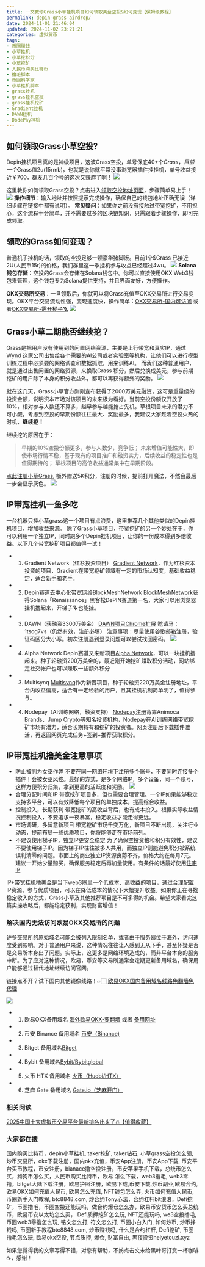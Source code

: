 ```yaml
---
title: 一文教你Grass小草挂机项目如何领取美金空投&如何变现【保姆级教程】
permalink: depin-grass-airdrop/
date: 2024-11-01 21:46:04
updated: 2024-11-02 23:21:21
categories: 虚拟货币
tags: 
- 币圈赚钱
- 小草挂机
- 小草挖积分
- 小草挖矿
- 人民币购买比特币
- 撸毛脚本
- 币圈科学家
- 小草挂机脚本
- grass挂机
- grass挂机空投
- grass挂机挖矿
- Gradient挂机
- DAWN挂机
- DodePay挂机
---
```


## 如何领取Grass小草空投?
Depin挂机项目真的是神级项目，这波Grass空投，单号保底40+个$Grass，目前一个$Grass值2u(15rmb)，也就是说你就平常没事浏览器插件挂挂机，单号收益接近￥700，群友几百个号的这次又赚麻了啊！
![](https://ac63e02.webp.li/depingrass001.png)

这里教你如何领取Grass空投？点击进入[领取空投地址页面](https://grassfoundation.io/claim)，步骤简单易上手！
![](https://ac63e02.webp.li/depingrass003.jpg)
**操作细节**：输入地址并按照提示完成操作，确保自己的钱包地址正确无误（详细步骤在链接中都有说明）。
**常见疑问**：如果你之前没有接触过带宽挖矿，不用担心，这个流程十分简单，并不需要过多的区块链知识，只需跟着步骤操作，即可完成领取。

## 领取的Grass如何变现？
普通机子挂机的话，领取的空投足够一顿豪华猪脚饭。目前1个$Grass 已接近2U(人民币15r)的价格，我们群里这一季挂机参与收益已经超过4wu。
![](https://ac63e02.webp.li/depingrass004.jpg)
**Solana钱包存储**：空投的Grass会存储在Solana钱包中。你可以直接使用OKX Web3钱包来管理，这个钱包专为Solana提供支持，并且界面友好，方便操作。

**OKX交易所交易**：一旦领取后，你就可以将Grass充值至OKX交易所进行交易变现。OKX平台交易流动性强，变现速度快，操作简单：[OKX交易所-国内可访问](https://www.chouyi.pro/join/76527935) 或者[OKX交易所-需开梯子🪜](https://www.okx.com/cn/join/76527935)
![](https://ac63e02.webp.li/depingrass005.png)


## Grass小草二期能否继续挖？
Grass是把用户没有使用到的闲置网络资源，主要是上行带宽和真实IP，通过Wynd 这家公司出售给各个需要的AI公司或者实验室等机构，让他们可以进行模型训练过程中必须要的网络调查和数据抓取，用来训练AI。
而我们这种普通用户，就是通过出售闲置的网络资源，来换取Grass 积分，然后兑换成美元，参与前期挖矿的用户除了本身的积分收益外，都可以再获得额外的奖励。
![](https://ac63e02.webp.li/depingrass006.png)

就在这几天，Grass小草官方刚刚宣布获得了2000万美元融资，这可是重量级的投资金额，说明资本市场对该项目的未来极为看好。当前空投份额仅开放了10%，相对参与人数还不算多，越早参与越能抢占先机。草根项目未来的潜力不可小觑，考虑到空投的早期份额往往最大、奖励最多，我建议大家趁着空投火热的时机，**继续挖！**

继续挖的原因在于：

>早期的10%空投份额更多，参与人数少，竞争低；
未来增值可能性大，即使市场行情不稳，基于现有的项目推广和融资实力，后续收益的稳定性也是值得期待的；
草根项目的高倍收益通常集中在早期阶段。

[点此注册小草Grass](https://app.getgrass.io/register/?referralCode=LJhetvCEXgT1wJW), 额外赠送5K积分，注册的时候，提前打开魔法，不然会最后一步会显示灰色。
![](https://ac63e02.webp.li/depingrass007.jpg)


## IP带宽挂机一鱼多吃
一台机器只挂小草grass这一个项目有点浪费，这里推荐几个其他类似的Depin挂机项目，增加收益来源。
除了Grass小草项目，带宽挖矿的另一个妙处在于，你可以利用一个独立IP，同时跑多个Depin挂机项目，让你的一份成本得到多倍收益。以下几个带宽挖矿项目都值得一试！

- 1. Gradient Network（红杉投资项目）
[Gradient Network](https://app.gradient.network/signup?code=FF5A2W)，作为红杉资本投资的项目，Gradient在带宽挖矿领域有一定的市场认知度，基础收益稳定，适合新手和老手。 

- 2. Depin赛道去中心化带宽网络BlockMeshNetwork 
[BlockMeshNetwork](https://app.blockmesh.xyz/register?invite_code=bot)获得Solana「Renaissance」黑客松DePIN赛道第一名，大家可以用浏览器挂机撸起来，开梯子🪜也能挂。 


- 3. DAWN（获融资3300万美金）
[DAWN项目Chrome扩展](https://chromewebstore.google.com/detail/dawn-validator-chrome-ext/fpdkjdnhkakefebpekbdhillbhonfjjp?authuser=0&hl=en&pli=1)
邀请马： 1tsog7vs（仍然有效，注册必填）
注意事项：尽量使用谷歌邮箱注册，验证码区分大小写。初次注册遇到登录问题可以尝试找回密码。
![](https://ac63e02.webp.li/depingrass008.jpg)

- 4. Alpha Network 
Depin赛道又来新项目[Alpha Network](https://alphaos.net/point?invite=0FPTPN)，可以一块挂机撸起来。种子轮融资200万美金的，最近刚开始挖矿赚取积分活动，网站绑定社交帐户也可以赚取一些额外积分


- 3. Multisynq
[Multisynq](https://multisynq.io/auth?referral=7a978b448b1ce7cd)作为新晋项目，种子轮融资220万美金注册地址，平台内收益偏高，适合有一定经验的用户，且其挂机机制简单明了，值得参与。


- 4. Nodepay（AI训练网络，融资支持）
[Nodepay注册](https://app.nodepay.ai/register?ref=TWBAaQd8Iy4q6DJ)背靠Animoca Brands、Jump Crypto等知名投资机构，Nodepay在AI训练网络带宽挖矿市场有潜力，适合长期持有和挖矿的投资者。网页注册后下载插件激活，再返回网页完成任务+签到+推荐获取积分。

## IP带宽挂机撸美金注意事项
- 防止被判为女巫作弊
不要在同一网络环境下注册多个账号，不要同时连接多个插件！会被女巫风控。最好的方式，是多个网络IP，多个设备，同一个账号，这样方便积分归集，拿到更高的活跃度和奖励。
![](https://ac63e02.webp.li/depingrass009.jpg)
- 合理分配时间和IP
带宽挖矿项目多，但也需要合理管理。一个IP如果能够稳定支持多平台，可以有效降低每个项目的单独成本，提高综合收益。
- 控制投入，长期获利
带宽挖矿的高收益背后，也有成本投入。根据实际收益情况控制投入，不要追求一夜暴富，稳定收益才能走得更远。
- 市场调研，多留意新项目
带宽挖矿市场千变万化，新项目不断出现，关注行业动态，提前布局一些优质项目，你将能够走在市场前列。
- 不建议使用梯子IP，独立IP更安全稳定
为了确保空投资格和积分有效性，建议不要使用梯子IP。因为梯子IP往往被多人共用，而独立IP则能避免积分被系统误判清零的问题。市面上的商业独立IP资源良莠不齐，价格大约在每月7元。建议一开始少量购买，确保服务稳定后再加量使用。有条件的话最好使用[住宅IP](https://shuziren.github.io/ssrvps/)

IP+带宽挂机撸美金是当下web3圈里一个低成本、高收益的项目，通过合理配置IP资源、参与优质项目，可以在降低成本的情况下大幅提升收益。如果你正在寻找稳定收入的方式，Grass小草及其他推荐项目是不可多得的机会。希望大家看完这篇实操攻略后，都能稳定获利，实现财富增值！


### 解决国内无法访问欧易OKX交易所的问题
许多交易所的原始域名可能会被列入限制名单，或者由于服务器位于海外，访问速度受到影响。对于普通用户来说，这种情况往往让人感到无从下手，甚至怀疑是否是交易所本身出了问题。实际上，这更多是网络环境造成的，而非平台本身的服务中断。为了应对这种情况，欧易，币安等交易所通常会定期更新备用域名，确保用户能够通过替代地址继续访问官网。

链接点不开？试下国内其他镜像线路！👉🏻 [欧易OKX国内备用域名线路免翻墙免代理](https://vlink.cc/okxcn)

[![](https://307e939.webp.li/20250812124552161.png)](https://vlink.cc/okxcn)



- 1. 欧易OKX备用域名 [海外欧易OKX-要翻墙](https://www.okx.com/zh-hans/join/76527935) 或者 [备用网址](https://www.chouyi.kim/zh-hans/join/76527935) 
- 2. 币安 Binance 备用域名 [币安（Binance)](https://binanceuz.co/zh-CN/register?ref=36457687)
- 3. Bitget 备用域名[Bitget](https://www.glassgs.com/zh-CN/referral/register?from=referral&clacCode=VRNEYUTR)
- 4. Bybit 备用域名[Bybit/Bybitglobal](https://www.bybitglobal.com/zh-MY/invite/?ref=VMKORMM)
- 5. 火币 HTX 备用域名 [火币（Huobi/HTX）](https://www.htx.com/invite/zh-cn/1f?invite_code=whf45223)
- 6. 芝麻 Gate 备用域名 [Gate.io（芝麻开门）](https://www.gateex.cc/zh/signup?ref_type=103&ref=A1ERAQ)

### 相关阅读
[2025中国十大虚拟币交易平台最新排名出来了🔥【值得收藏】](https://btc8848.com/top-10-exchanges/)


###  大家都在搜
国内购买比特币，depin小草挂机, taker挖矿, taker钻石, 小草grass空投怎么领, 炒币交易所，okx下载注册，国内okx充值，币安App注册，币安App下载, 币安平台买币教程，币安注册，bianace撸空投注册，币安苹果手机下载，总统币怎么买，狗狗币怎么买，人民币购买比特币，欧易 怎么下载，web3撸毛, web3零撸，bitget大陆下载注册，欧易护照注册，欧易下载,币安下载,炒币副业,欧易合约, 欧易OKX如何充值人民币, 欧易怎么充值, NFT钱包怎么弄, 火币如何充值人民币, 币圈新手入门教程, btc8848.com, 炒合约Tony心法，合约杠杆bit浪浪，Defi挖矿，币圈撸毛，币圈空投还能玩吗，做合约爆仓怎么办，欧易币安货币怎么买总统币，欧易币安以太坊怎么买， Defi质押挖矿怎么玩, NFT还能玩吗, we3空投撸毛, 币圈web3零撸怎么玩, 铭文怎么打, 符文怎么打, 币圈小白入门, 如何炒币, 炒币挣钱吗, 币圈新手教程btc8848.com, 炒币赚钱吗, 什么是合约杠杆, Defi挖矿, 币圈撸毛怎么玩, 欧易okx空投, 节点质押, 爆仓, 财富自由, 黑夜投资heiyetouzi.xyz

如果您觉得我的文章写得不错，对您有帮助，不妨点击文末给黑叶哥打赏一杯咖啡☕️，感谢！
